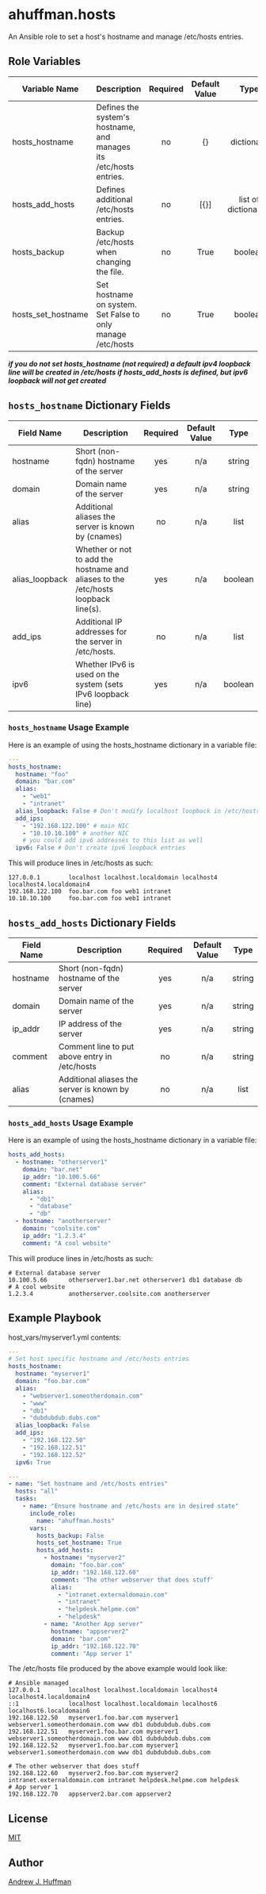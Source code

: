# ahuffman.hosts

An Ansible role to set a host's hostname and manage /etc/hosts entries.

## Role Variables
|Variable Name|Description|Required|Default Value|Type|
|---|---|:---:|:---:|:---:|
|hosts_hostname|Defines the system's hostname, and manages its /etc/hosts entries.|no|{}|dictionary|
|hosts_add_hosts|Defines additional /etc/hosts entries.|no|[{}]|list of dictionaries|
|hosts_backup|Backup /etc/hosts when changing the file.|no|True|boolean|
|hosts_set_hostname|Set hostname on system. Set False to only manage /etc/hosts|no|True|boolean|

***if you do not set hosts_hostname (not required) a default ipv4 loopback line will be created in /etc/hosts if hosts_add_hosts is defined, but ipv6 loopback will not get created***

## `hosts_hostname` Dictionary Fields
|Field Name|Description|Required|Default Value|Type|
|---|---|:---:|:---:|:---:|
|hostname|Short (non-fqdn) hostname of the server|yes|n/a|string|
|domain|Domain name of the server|yes|n/a|string|
|alias|Additional aliases the server is known by (cnames)|no|n/a|list|
|alias_loopback|Whether or not to add the hostname and aliases to the /etc/hosts loopback line(s).|yes|n/a|boolean|
|add_ips|Additional IP addresses for the server in /etc/hosts.|no|n/a|list|
|ipv6|Whether IPv6 is used on the system (sets IPv6 loopback line)|yes|n/a|boolean|

### `hosts_hostname` Usage Example
Here is an example of using the hosts_hostname dictionary in a variable file:
```yaml
---
hosts_hostname:
  hostname: "foo"
  domain: "bar.com"
  alias:
    - "web1"
    - "intranet"
  alias_loopback: False # Don't modify localhost loopback in /etc/hosts
  add_ips:
    - "192.168.122.100" # main NIC
    - "10.10.10.100" # another NIC
    # you could add ipv6 addresses to this list as well
  ipv6: False # Don't create ipv6 loopback entries  
```
This will produce lines in /etc/hosts as such:
```
127.0.0.1        localhost localhost.localdomain localhost4 localhost4.localdomain4
192.168.122.100  foo.bar.com foo web1 intranet
10.10.10.100     foo.bar.com foo web1 intranet
```
## `hosts_add_hosts` Dictionary Fields
|Field Name|Description|Required|Default Value|Type|
|---|---|:---:|:---:|:---:|
|hostname|Short (non-fqdn) hostname of the server|yes|n/a|string|
|domain|Domain name of the server|yes|n/a|string|
|ip_addr|IP address of the server|yes|n/a|string|
|comment|Comment line to put above entry in /etc/hosts|no|n/a|string|
|alias|Additional aliases the server is known by (cnames)|no|n/a|list|

### `hosts_add_hosts` Usage Example
Here is an example of using the hosts_hostname dictionary in a variable file:
```yaml
hosts_add_hosts:
  - hostname: "otherserver1"
    domain: "bar.net"
    ip_addr: "10.100.5.66"
    comment: "External database server"
    alias:
      - "db1"
      - "database"
      - "db"
  - hostname: "anotherserver"
    domain: "coolsite.com"
    ip_addr: "1.2.3.4"
    comment: "A cool website"
```
This will produce lines in /etc/hosts as such:
```
# External database server
10.100.5.66      otherserver1.bar.net otherserver1 db1 database db
# A cool website
1.2.3.4          anotherserver.coolsite.com anotherserver
```
## Example Playbook
host_vars/myserver1.yml contents:
```yaml
---
# Set host specific hostname and /etc/hosts entries
hosts_hostname:
  hostname: "myserver1"
  domain: "foo.bar.com"
  alias:
    - "webserver1.someotherdomain.com"
    - "www"
    - "db1"
    - "dubdubdub.dubs.com"
  alias_loopback: False
  add_ips:
    - "192.168.122.50"
    - "192.168.122.51"
    - "192.168.122.52"
  ipv6: True
```
```yaml
---
- name: "Set hostname and /etc/hosts entries"
  hosts: "all"
  tasks:
    - name: "Ensure hostname and /etc/hosts are in desired state"
      include_role:
        name: "ahuffman.hosts"
      vars:
        hosts_backup: False
        hosts_set_hostname: True
        hosts_add_hosts:
          - hostname: "myserver2"
            domain: "foo.bar.com"
            ip_addr: "192.168.122.60"
            comment: 'The other webserver that does stuff'
            alias:
              - "intranet.externaldomain.com"
              - "intranet"
              - "helpdesk.helpme.com"
              - "helpdesk"
          - name: "Another App server"
            hostname: "appserver2"
            domain: "bar.com"
            ip_addr: "192.168.122.70"
            comment: "App server 1"
```
The /etc/hosts file produced by the above example would look like:
```
# Ansible managed
127.0.0.1        localhost localhost.localdomain localhost4 localhost4.localdomain4
::1              localhost localhost.localdomain localhost6 localhost6.localdomain6
192.168.122.50   myserver1.foo.bar.com myserver1 webserver1.someotherdomain.com www db1 dubdubdub.dubs.com
192.168.122.51   myserver1.foo.bar.com myserver1 webserver1.someotherdomain.com www db1 dubdubdub.dubs.com
192.168.122.52   myserver1.foo.bar.com myserver1 webserver1.someotherdomain.com www db1 dubdubdub.dubs.com

# The other webserver that does stuff
192.168.122.60   myserver2.foo.bar.com myserver2 intranet.externaldomain.com intranet helpdesk.helpme.com helpdesk
# App server 1
192.168.122.70   appserver2.bar.com appserver2
```
## License
[MIT](LICENSE)

## Author
[Andrew J. Huffman](https://github.com/ahuffman)
